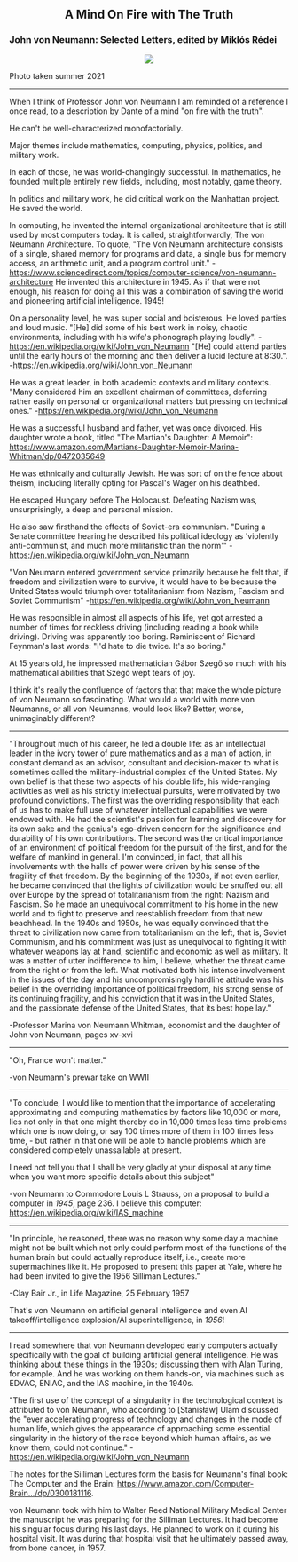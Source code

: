 ## <div align="center">A Mind On Fire with The Truth<div>
### John von Neumann: Selected Letters, edited by Miklós Rédei

<div align="center">
  <img src="https://bradleyculley.github.io/images/redwall.jpeg" />
</div>

Photo taken summer 2021

------------------------------------------

When I think of Professor John von Neumann I am reminded of a reference I once read, to a description by Dante of a mind "on fire with the truth".

He can't be well-characterized monofactorially.

Major themes include mathematics, computing, physics, politics, and military work.

In each of those, he was world-changingly successful.
In mathematics, he founded multiple entirely new fields, including, most notably, game theory.

In politics and military work, he did critical work on the Manhattan project. He saved the world.

In computing, he invented the internal organizational architecture that is still used by most computers today.
It is called, straightforwardly, The von Neumann Architecture.
To quote, "The Von Neumann architecture consists of a single, shared memory for programs and data, a single bus for memory access, an arithmetic unit, and a program control unit."
-https://www.sciencedirect.com/topics/computer-science/von-neumann-architecture
He invented this architecture in 1945.
As if that were not enough, his reason for doing all this was a combination of saving the world and pioneering artificial intelligence. 1945!

On a personality level, he was super social and boisterous.
He loved parties and loud music. "[He] did some of his best work in noisy, chaotic environments, including with his wife's phonograph playing loudly". -https://en.wikipedia.org/wiki/John_von_Neumann
"[He] could attend parties until the early hours of the morning and then deliver a lucid lecture at 8:30.". -https://en.wikipedia.org/wiki/John_von_Neumann

He was a great leader, in both academic contexts and military contexts.
"Many considered him an excellent chairman of committees, deferring rather easily on personal or organizational matters but pressing on technical ones." -https://en.wikipedia.org/wiki/John_von_Neumann

He was a successful husband and father, yet was once divorced. His daughter wrote a book, titled "The Martian's Daughter: A Memoir": https://www.amazon.com/Martians-Daughter-Memoir-Marina-Whitman/dp/0472035649

He was ethnically and culturally Jewish. He was sort of on the fence about theism, including literally opting for Pascal's Wager on his deathbed.

He escaped Hungary before The Holocaust. Defeating Nazism was, unsurprisingly, a deep and personal mission.

He also saw firsthand the effects of Soviet-era communism.
"During a Senate committee hearing he described his political ideology as 'violently anti-communist, and much more militaristic than the norm'" -https://en.wikipedia.org/wiki/John_von_Neumann

"Von Neumann entered government service primarily because he felt that, if freedom and civilization were to survive, it would have to be because the United States would triumph over totalitarianism from Nazism, Fascism and Soviet Communism" -https://en.wikipedia.org/wiki/John_von_Neumann

He was responsible in almost all aspects of his life, yet got arrested a number of times for reckless driving (including reading a book while driving).
Driving was apparently too boring. Reminiscent of Richard Feynman's last words: "I'd hate to die twice. It's so boring."

At 15 years old, he impressed mathematician Gábor Szegő so much with his mathematical abilities that Szegő wept tears of joy.

I think it's really the confluence of factors that that make the whole picture of von Neumann so fascinating.
What would a world with more von Neumanns, or all von Neumanns, would look like? Better, worse, unimaginably different?

------------------------------------------

"Throughout much of his career, he led a double life: as an intellectual leader in the ivory tower of pure mathematics and as a man of action, in constant demand as an advisor, consultant and decision-maker to what is sometimes called the military-industrial complex of the United States. My own belief is that these two aspects of his double life, his wide-ranging activities as well as his strictly intellectual pursuits, were motivated by two profound convictions. The first was the overriding responsibility that each of us has to make full use of whatever intellectual capabilities we were endowed with. He had the scientist's passion for learning and discovery for its own sake and the genius's ego-driven concern for the significance and durability of his own contributions. The second was the critical importance of an environment of political freedom for the pursuit of the first, and for the welfare of mankind in general.
I'm convinced, in fact, that all his involvements with the halls of power were driven by his sense of the fragility of that freedom. By the beginning of the 1930s, if not even earlier, he became convinced that the lights of civilization would be snuffed out all over Europe by the spread of totalitarianism from the right: Nazism and Fascism. So he made an unequivocal commitment to his home in the new world and to fight to preserve and reestablish freedom from that new beachhead.
In the 1940s and 1950s, he was equally convinced that the threat to civilization now came from totalitarianism on the left, that is, Soviet Communism, and his commitment was just as unequivocal to fighting it with whatever weapons lay at hand, scientific and economic as well as military. It was a matter of utter indifference to him, I believe, whether the threat came from the right or from the left. What motivated both his intense involvement in the issues of the day and his uncompromisingly hardline attitude was his belief in the overriding importance of political freedom, his strong sense of its continuing fragility, and his conviction that it was in the United States, and the passionate defense of the United States, that its best hope lay."

-Professor Marina von Neumann Whitman,
economist and the daughter of John von Neumann, pages xv–xvi

------------------------------------------

"Oh, France won't matter."

-von Neumann's prewar take on WWII

------------------------------------------

"To conclude, I would like to mention that the importance of accelerating approximating and computing mathematics by factors like 10,000 or more, lies not only in that one might thereby do in 10,000 times less time problems which one is now doing, or say 100 times more of them in 100 times less time, - but rather in that one will be able to handle problems which are considered completely unassailable at present.

I need not tell you that I shall be very gladly at your disposal at any time when you want more specific details about this subject"

-von Neumann to Commodore Louis L Strauss, on a proposal to build a computer in *1945*, page 236. I believe this computer: https://en.wikipedia.org/wiki/IAS_machine

------------------------------------------

"In principle, he reasoned, there was no reason why some day a machine might not be built which not only could perform most of the functions of the human brain but could actually reproduce itself, i.e., create more supermachines like it. He proposed to present this paper at Yale, where he had been invited to give the 1956 Silliman Lectures."

-Clay Bair Jr., in Life Magazine, 25 February 1957

That's von Neumann on artificial general intelligence and even AI takeoff/intelligence explosion/AI superintelligence, in *1956*!

------------------------------------------

I read somewhere that von Neumann developed early computers actually specifically with the goal of building artificial general intelligence. He was thinking about these things in the 1930s; discussing them with Alan Turing, for example. And he was working on them hands-on, via machines such as EDVAC, ENIAC, and the IAS machine, in the 1940s.

"The first use of the concept of a singularity in the technological context is attributed to von Neumann, who according to [Stanisław] Ulam discussed the "ever accelerating progress of technology and changes in the mode of human life, which gives the appearance of approaching some essential singularity in the history of the race beyond which human affairs, as we know them, could not continue."
-https://en.wikipedia.org/wiki/John_von_Neumann

The notes for the Silliman Lectures form the basis for Neumann's final book: The Computer and the Brain: https://www.amazon.com/Computer-Brain.../dp/0300181116.

von Neumann took with him to Walter Reed National Military Medical Center the manuscript he was preparing for the Silliman Lectures. It had become his singular focus during his last days. He planned to work on it during his hospital visit. It was during that hospital visit that he ultimately passed away, from bone cancer, in 1957.
